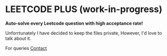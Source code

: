 # LEETCODE PLUS (work-in-progress)

**Auto-solve every Leetcode question with high acceptance rate!**


Unforrtunately I have decided to keep the files private, However, I'd love to talk about it. 

For queries [Contact](gauravmohit1324@gmail.com)

